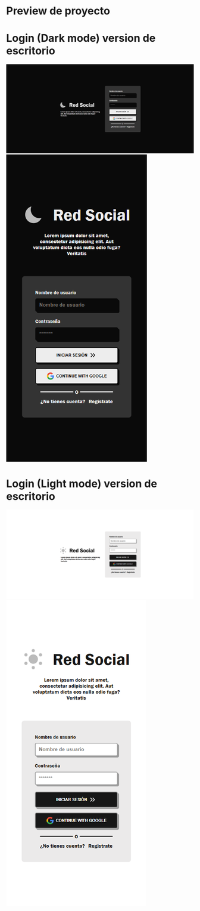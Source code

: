 # Preview de proyecto

# Login (Dark mode) version de escritorio
![LoginDesktop](./assets//LoginDesktop.png)
![LoginDesktop](./assets//LoginPhone.png)


# Login (Light mode) version de escritorio
![LoginDesktop](./assets//LoginDesktop2.png)
![LoginDesktop](./assets//LoginPhone2.png)




